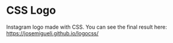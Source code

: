 # CSS Logo

Instagram logo made with CSS. You can see the final result here: https://josemigueli.github.io/logocss/
